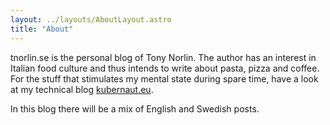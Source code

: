 ```yaml
---
layout: ../layouts/AboutLayout.astro
title: "About"
---
```


tnorlin.se is the personal blog of Tony Norlin. The author has an interest in Italian food culture and thus intends to write about pasta, pizza and coffee. For the stuff that stimulates my mental state during spare time, have a look at my technical blog [kubernaut.eu](https://kubernaut.eu/).

In this blog there will be a mix of English and Swedish posts.
